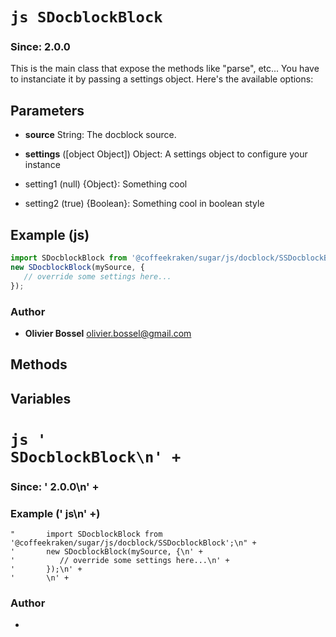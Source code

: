 


<!-- @namespace    sugar.js.docblock -->
<!-- @name    SDocblockBlock -->

# ```js SDocblockBlock ```
### Since: 2.0.0

This is the main class that expose the methods like "parse", etc...
You have to instanciate it by passing a settings object. Here's the available options:

## Parameters

- **source**  String: The docblock source.

- **settings** ([object Object]) Object: A settings object to configure your instance
- setting1 (null) {Object}: Something cool
- setting2 (true) {Boolean}: Something cool in boolean style



## Example (js)

```js
import SDocblockBlock from '@coffeekraken/sugar/js/docblock/SSDocblockBlock';
new SDocblockBlock(mySource, {
   // override some settings here...
});
```


### Author
- **Olivier Bossel** <a href="mailto:olivier.bossel@gmail.com">olivier.bossel@gmail.com</a> 


## Methods



## Variables


<!-- @namespace    '                    sugar.js.docblock\n' + -->
<!-- @name    '                         SDocblockBlock\n' + -->

# ```js '                         SDocblockBlock\n' + ```
### Since: '            2.0.0\n' +




### Example ('                js\n' +)

```'                js\n' +
"       import SDocblockBlock from '@coffeekraken/sugar/js/docblock/SSDocblockBlock';\n" +
'       new SDocblockBlock(mySource, {\n' +
'          // override some settings here...\n' +
'       });\n' +
'       \n' +
```


### Author
- 

